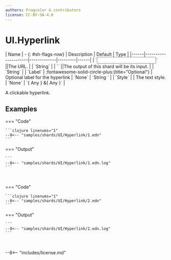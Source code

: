 ```yaml
---
authors: Fragcolor & contributors
license: CC-BY-SA-4.0
---
```



# UI.Hyperlink

<div class="sh-parameters" markdown="1">
| Name | - {: #sh-flags-row} | Description | Default | Type |
|------|---------------------|-------------|---------|------|
| `<input>` ||The URL. | | `String` |
| `<output>` ||The output of this shard will be its input. | | `String` |
| `Label` | :fontawesome-solid-circle-plus:{title="Optional"}  | Optional label for the hyperlink | `None` | `String ` |
| `Style` |  | The text style. | `None` | `{ Any } &{ Any }` |

</div>

A clickable hyperlink.

## Examples

=== "Code"

    ```clojure linenums="1"
    --8<-- "samples/shards/UI/Hyperlink/1.edn"
    ```

=== "Output"

    ```
    --8<-- "samples/shards/UI/Hyperlink/1.edn.log"
    ```
&nbsp;

=== "Code"

    ```clojure linenums="1"
    --8<-- "samples/shards/UI/Hyperlink/2.edn"
    ```

=== "Output"

    ```
    --8<-- "samples/shards/UI/Hyperlink/2.edn.log"
    ```
&nbsp;

--8<-- "includes/license.md"
